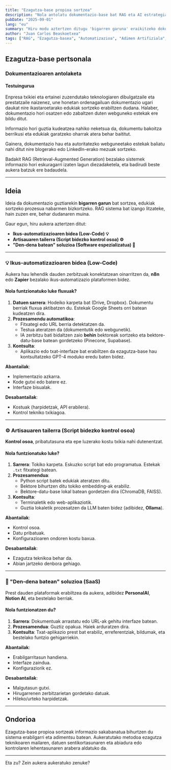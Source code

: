 ```yaml
---
title: "Ezagutza-base propioa sortzea"
description: "Nola antolatu dokumentazio-base bat RAG eta AI estrategiak erabiliz edukiak sortzea errazteko"
pubDate: "2025-09-01"
lang: "eu"
summary: "Hiru modu aztertzen ditugu 'bigarren garuna' eraikitzeko dokumentazio pertsonala eta profesionala antolatzeko: automatizazio bisualak, tokiko soluzioak edo SaaS espezializatuak erabilita."
author: "Juan Carlos Beaskoetxea"
tags: ["RAG", "Ezagutza-basea", "Automatizazioa", "Adimen Artifiziala", "Prestakuntza"]
---
```


## Ezagutza-base pertsonala

### Dokumentazioaren antolaketa

#### Testuingurua

Enpresa txikiei eta ertainei zuzendutako teknologiaren dibulgatzaile eta prestatzaile naizenez, une honetan ordenagailuan dokumentazio ugari daukat nire ikastaroetarako edukiak sortzeko erabiltzen dudana. Halaber, dokumentazio hori osatzen edo zabaltzen duten webguneko estekak ere bildu ditut.

Informazio hori guztia kudeatzea nahiko neketsua da, dokumentu bakoitza berrikusi eta edukiak garatzeko oharrak atera behar baititut.

Gainera, dokumentazio hau eta autoritatezko webguneetako estekak baliatu nahi ditut nire blogerako edo LinkedIn-erako mezuak sortzeko.

Badakit RAG (Retrieval-Augmented Generation) bezalako sistemek informazio hori eskuragarri izaten lagun diezadaketela, eta badirudi beste aukera batzuk ere badaudela.

---

## Ideia

Ideia da dokumentazio guztiarekin **bigarren garun** bat sortzea, edukiak sortzeko prozesua nabarmen bizkortzeko. RAG sistema bat izango litzateke, hain zuzen ere, behar dudanaren muina.

Gaur egun, hiru aukera aztertzen ditut:

- **Ikus-automatizazioaren bidea (Low-Code) 💡**
- **Artisauaren tailerra (Script bidezko kontrol osoa) ⚙️**
- **"Den-dena batean" soluzioa (Software espezializatua) 🚀**

---

### 💡 Ikus-automatizazioaren bidea (Low-Code)

Aukera hau lehendik dauden zerbitzuak konektatzean oinarritzen da, **n8n** edo **Zapier** bezalako ikus-automatizazio plataformen bidez.

#### Nola funtzionatuko luke fluxuak?

1. **Datuen sarrera**: Hodeiko karpeta bat (Drive, Dropbox). Dokumentu berriak fluxua aktibatzen du. Estekak Google Sheets orri batean kudeatzen dira.
2. **Prozesamendu automatikoa**:
   - Fitxategi edo URL berria detektatzen da.
   - Testua ateratzen da (dokumentutik edo webgunetik).
   - IA zerbitzu bati bidaltzen zaio **behin** bektoreak sortzeko eta bektore-datu-base batean gordetzeko (Pinecone, Supabase).
3. **Kontsulta**:
   - Aplikazio edo txat-interfaze bat erabiltzen da ezagutza-base hau kontsultatzeko GPT-4 moduko eredu baten bidez.

**Abantailak**:
- Inplementazio azkarra.
- Kode gutxi edo batere ez.
- Interfaze bisualak.

**Desabantailak**:
- Kostuak (harpidetzak, API erabilera).
- Kontrol tekniko txikiagoa.

---

### ⚙️ Artisauaren tailerra (Script bidezko kontrol osoa)

**Kontrol osoa**, pribatutasuna eta epe luzerako kostu txikia nahi dutenentzat.

#### Nola funtzionatuko luke?

1. **Sarrera**: Tokiko karpeta. Eskuzko script bat edo programatua. Estekak `.txt` fitxategi batean.
2. **Prozesamendua**:
   - Python script batek edukiak ateratzen ditu.
   - Bektore bihurtzen ditu tokiko embedding-ak erabiliz.
   - Bektore-datu-base lokal batean gordetzen dira (ChromaDB, FAISS).
3. **Kontsulta**:
   - Terminaletik edo web-aplikaziotik.
   - Guztia lokaletik prozesatzen da LLM baten bidez (adibidez, **Ollama**).

**Abantailak**:
- Kontrol osoa.
- Datu pribatuak.
- Konfigurazioaren ondoren kostu baxua.

**Desabantailak**:
- Ezagutza teknikoa behar da.
- Abian jartzeko denbora gehiago.

---

### 🚀 "Den-dena batean" soluzioa (SaaS)

Prest dauden plataformak erabiltzea da aukera, adibidez **PersonalAI**, **Notion AI**, eta bestelako berriak.

#### Nola funtzionatzen du?

1. **Sarrera**: Dokumentuak arrastatu edo URL-ak gehitu interfaze batean.
2. **Prozesamendua**: Guztiz opakua. Haiek arduratzen dira.
3. **Kontsulta**: Txat-aplikazio prest bat erabiliz, erreferentziak, bildumak, eta bestelako funtzio gehigarriekin.

**Abantailak**:
- Erabilgarritasun handiena.
- Interfaze zaindua.
- Konfiguraziorik ez.

**Desabantailak**:
- Malgutasun gutxi.
- Hirugarrenen zerbitzarietan gordetako datuak.
- Hileko/urteko harpidetzak.

---

## Ondorioa

Ezagutza-base propioa sortzeak informazio sakabanatua bihurtzen du sistema erabilgarri eta adimentsu batean. Aukeratutako metodoa ezagutza teknikoaren mailaren, datuen sentikortasunaren eta abiadura edo kontrolaren lehentasunaren arabera aldatuko da.

---

Eta zu? Zein aukera aukeratuko zenuke?
